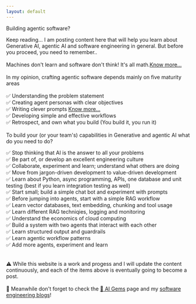 ```yaml
---
layout: default
---
```


<span class="important">Building agentic software?</span>

Keep reading...
I am posting content here that will help you learn about Generative AI, agentic AI and software engineering in general.
But before you proceed, you need to remember..
<br />
<br />
<span class="important">Machines don't learn and software don't think! It's all math.</span><a href="/software/2025-04-02-is-ml-really-making-machines-intelligent/">Know more...</a>
<br />  
In my opinion, crafting agentic software depends mainly on five maturity areas
<br />
<br />
✅ Understanding the problem statement<br />
✅ Creating agent personas with clear objectives<br />
✅ Writing clever prompts <a href="/software/2025-04-26-llms-and-bayes-theorem/">Know more...</a><br />
✅ Developing simple and effective workflows<br />
✅ Retrospect, and own what you build (You build it, you run it)
<br />
<br />
<span class="important">To build your (or your team's) capabilities in Generative and agentic AI what do you need to do?</span>

✅ Stop thinking that AI is the answer to all your problems<br />
✅ Be part of, or develop an excellent engineering culture<br />
✅ Collaborate, experiment and learn; understand what others are doing<br />
✅ Move from jargon-driven development to value-driven development<br />
✅ Learn about Python, async programming, APIs, one database and unit testing (best if you learn integration testing as well)<br />
✅ Start small; build a simple chat bot and experiment with prompts<br />
✅ Before jumping into agents, start with a simple RAG workflow<br />
✅ Learn vector databases, text embedding, chunking and tool usage<br />
✅ Learn different RAG techniqies, logging and monitoring<br />
✅ Understand the economics of cloud computing<br />
✅ Build a system with two agents that interact with each other<br />
✅ Learn structured output and guardrails<br />
✅ Learn agentic workflow patterns<br />
✅ Add more agents, experiment and learn<br />
<br />
<br />
⚠️ While this website is a work and progess and I will update the content continuously, and each of the items above is eventually going to become a post. 
<br />
<br />
📣 Meanwhile don't forget to check the <a href="/ai-gems">💎 AI Gems</a> page and my <a href="/software">software engineering blogs</a>!